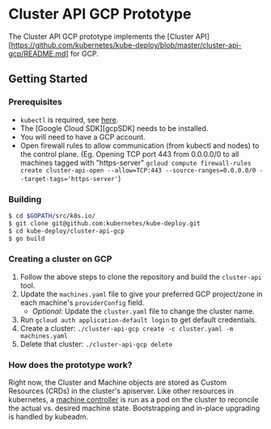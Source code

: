 # Cluster API GCP Prototype

The Cluster API GCP prototype implements the [Cluster API][https://github.com/kubernetes/kube-deploy/blob/master/cluster-api-gcp/README.md] for GCP.

## Getting Started
### Prerequisites

* `kubectl` is required, see [here](http://kubernetes.io/docs/user-guide/prereqs/).
* The [Google Cloud SDK][gcpSDK] needs to be installed.
* You will need to have a GCP account.
* Open firewall rules to allow communication (from kubectl and nodes) to the control plane.
     (Eg. Opening TCP port 443 from 0.0.0.0/0 to all machines tagged with "https-server"
     `gcloud compute firewall-rules create cluster-api-open --allow=TCP:443 --source-ranges=0.0.0.0/0 --target-tags='https-server'`)

### Building

```bash
$ cd $GOPATH/src/k8s.io/
$ git clone git@github.com:kubernetes/kube-deploy.git
$ cd kube-deploy/cluster-api-gcp
$ go build
```

### Creating a cluster on GCP

1. Follow the above steps to clone the repository and build the `cluster-api` tool.
2. Update the `machines.yaml` file to give your preferred GCP project/zone in
each machine's `providerConfig` field.
   - *Optional*: Update the `cluster.yaml` file to change the cluster name.
3. Run `gcloud auth application-default login` to get default credentials.
4. Create a cluster: `./cluster-api-gcp create -c cluster.yaml -m machines.yaml`
5. Delete that cluster: `./cluster-api-gcp delete`

### How does the prototype work?

Right now, the Cluster and Machine objects are stored as Custom Resources (CRDs)
in the cluster's apiserver.  Like other resources in kubernetes, a [machine
controller](machine-controller/README.md) is run as a pod on the cluster to
reconcile the actual vs. desired machine state. Bootstrapping and in-place
upgrading is handled by kubeadm.
